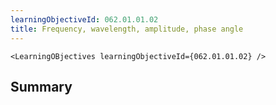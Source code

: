 ```yaml
---
learningObjectiveId: 062.01.01.02
title: Frequency, wavelength, amplitude, phase angle
---
```


```tsx eval
<LearningOBjectives learningObjectiveId={062.01.01.02} />
```

## Summary

